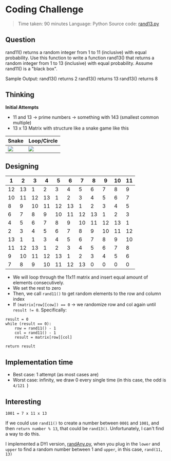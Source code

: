 # Coding Challenge

> Time taken: 90 minutes
> Language: Python
> Source code: [rand13.py](https://github.com/huynet/challenge/blob/master/rand13.py)

## Question

rand11() returns a random integer from 1 to 11 (inclusive) with equal probability. Use this function to write a function rand13() that returns a random integer from 1 to 13 (inclusive) with equal probability. Assume rand11() is a "black box".

Sample Output: 
rand13() returns 2 
rand13() returns 13 
rand13() returns 8 

## Thinking
**Initial Attempts**
- 11 and 13 -> prime numbers -> something with 143 (smallest common multiple)
- 13 x 13 Matrix with structure like a snake game like this

| Snake  | Loop/Circle |
| ------------- | ------------- |
| ![](https://i.imgur.com/NwDkGYD.jpg=250px)  | ![](https://i.imgur.com/y6ISop6.png=250px) |

## Designing

|  1 |2   |3   |4   |5   |6   |7   | 8  | 9  |10   |11   |
|---|---|---|---|---|---|---|---|---|---|---|
| 12  |13   |1   |2   |3   |4   |5   |6   |7   |8   |9   |
| 10  |11   |12   |13   |1   |2   |3   |4   |5   |6   |7   |
|8   |9   |10   |11  |12   |13   |1   |2   |3   |4   |5   |
|6   |7   |8   |9   |10   |11   |12   |13   |1   |2   |3   |
|4   |5   |6   |7   |8   |9   |10   |11   |12   |13  |1   |
|2   |3   |4   |5   |6   |7   |8   |9   |10   |11   |12   |
|13   |1   |1   |3   |4   |5   |6   |7   |8   |9   |10   |
|11   |12   |13   |1   |2   |3   |4   |5   |6   |7   |8   |
|9   |10   |11   |12   |13   |1   |2   |3   |4   |5   |6   |
|7   |8   |9|10   |11   |12   |13   |0   |0   |0   |0   |

- We will loop through the 11x11 matrix and insert equal amount of elements consecutively. 
- We set the rest to zero
- Then, we call ``rand11()`` to get random elements to the row and column index
- If ``(matrix[row][cow]) == 0`` -> we randomize row and col again until ``result != 0``. Specifically:
``` 
result = 0
while (result == 0):
    row = rand11() - 1
    col = rand11() - 1
    result = matrix[row][col]

return result

```        

## Implementation time
- Best case: 1 attempt (as most cases are)
- Worst case: infinity, we draw 0 every single time (in this case, the odd is ``4/121 ``)

## Interesting
``1001 = 7 x 11 x 13``

If we could use ```rand11()``` to create a number between ```0001``` and ```1001```, and then ```return number % 13```, that could be ```rand13()```. Unfortunately, I can't find a way to do this.

I implemented a DYI version, [randAny.py](https://github.com/huynet/challenge/blob/master/randAny.py), when you plug in the ```lower``` and ```upper``` to find a random number between 1 and ```upper```, in this case, ```rand(11, 13)```



